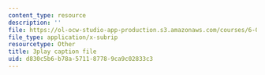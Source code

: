 ```yaml
---
content_type: resource
description: ''
file: https://ol-ocw-studio-app-production.s3.amazonaws.com/courses/6-003-signals-and-systems-fall-2011/d830c5b6b78a571187789ca9c02833c3_bJvv5SckGeA.vtt
file_type: application/x-subrip
resourcetype: Other
title: 3play caption file
uid: d830c5b6-b78a-5711-8778-9ca9c02833c3
---
```

